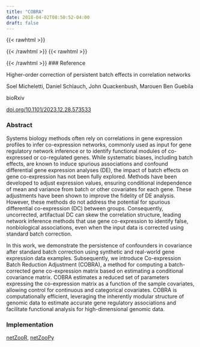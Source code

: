 ```yaml
---
title: "COBRA"
date: 2018-04-02T08:50:52-04:00
draft: false
---
```


{{< rawhtml >}}
<script type='text/javascript' src='https://d1bxh8uas1mnw7.cloudfront.net/assets/embed.js'></script>
{{< /rawhtml >}}
{{< rawhtml >}}
<div data-badge-popover="right" data-badge-type="donut" data-doi="10.1101/2023.12.28.573533" data-hide-no-mentions="true" class="altmetric-embed"></div>
{{< /rawhtml >}}
### Reference

Higher-order correction of persistent batch effects in correlation networks

Soel Micheletti, Daniel Schlauch, John Quackenbush, Marouen Ben Guebila

bioRxiv

[doi.org/10.1101/2023.12.28.573533](https://www.biorxiv.org/content/10.1101/2023.12.28.573533v1.abstract)

### Abstract

Systems biology methods often rely on correlations in gene expression profiles to infer co-expression networks, commonly used as input for gene regulatory network inference or to identify functional modules of co-expressed or co-regulated genes. While systematic biases, including batch effects, are known to induce spurious associations and confound differential gene expression analyses (DE), the impact of batch effects on gene co-expression has not been fully explored. Methods have been developed to adjust expression values, ensuring conditional independence of mean and variance from batch or other covariates for each gene. These adjustments have been shown to improve the fidelity of DE analysis. However, these methods do not address the potential for spurious differential co-expression (DC) between groups. Consequently, uncorrected, artifactual DC can skew the correlation structure, leading network inference methods that use gene co-expression to identify false, nonbiological associations, even when the input data is corrected using standard batch correction.

In this work, we demonstrate the persistence of confounders in covariance after standard batch correction using synthetic and real-world gene expression data examples. Subsequently, we introduce Co-expression Batch Reduction Adjustment (COBRA), a method for computing a batch-corrected gene co-expression matrix based on estimating a conditional covariance matrix. COBRA estimates a reduced set of parameters expressing the co-expression matrix as a function of the sample covariates, allowing control for continuous and categorical covariates. COBRA is computationally efficient, leveraging the inherently modular structure of genomic data to estimate accurate gene regulatory associations and facilitate functional analysis for high-dimensional genomic data.

### Implementation

[netZooR](https://github.com/netZoo/netZooR), [netZooPy](https://github.com/netZoo/netZooPy)




